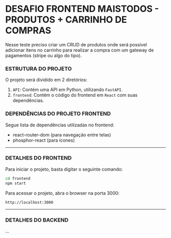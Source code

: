 # DESAFIO FRONTEND MAISTODOS - PRODUTOS + CARRINHO DE COMPRAS
Nesse teste preciso criar um CRUD de produtos onde será possível adicionar itens no carrinho para realizar a compra com um gateway de pagamentos (stripe ou algo do tipo).

### ESTRUTURA DO PROJETO
O projeto será dividido em 2 diretórios:
1. `API`: Contém uma API em Python, utilizando `FastAPI`.
2. `frontend`: Contém o código do frontend em `React` com suas dependências.

### DEPENDÊNCIAS DO PROJETO FRONTEND
Segue lista de dependências utilizadas no frontend:
 - react-router-dom (para navegação entre telas)
 - phosphor-react (para ícones)

---

### DETALHES DO FRONTEND
Para iniciar o projeto, basta digitar o seguinte comando:
```bash
cd frontend
npm start
```

Para acessar o projeto, abra o browser na porta 3000:
```
http://localhost:3000
```


---

### DETALHES DO BACKEND
...
